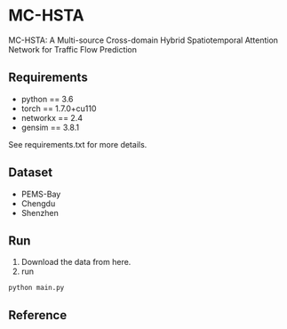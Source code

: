 # MC-HSTA

MC-HSTA: A Multi-source Cross-domain Hybrid Spatiotemporal Attention Network for Traffic Flow Prediction

## Requirements

- python == 3.6
- torch == 1.7.0+cu110
- networkx == 2.4
- gensim == 3.8.1

See requirements.txt for more details.

## Dataset

- PEMS-Bay
- Chengdu
- Shenzhen


[//]: # (## Model)

[//]: # ()
[//]: # (<img src="Fig\model.jpg" style="zoom:80%;" />)

## Run
1. Download the data from here.
2. run
```
python main.py
```

## Reference

